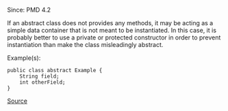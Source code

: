 Since: PMD 4.2

If an abstract class does not provides any methods, it may be acting as a simple data container 
that is not meant to be instantiated. In this case, it is probably better to use a private or 
protected constructor in order to prevent instantiation than make the class misleadingly abstract.

Example(s):
```
public class abstract Example {
	String field;
	int otherField;
}
```

[Source](https://pmd.github.io/pmd-5.5.4/pmd-java/rules/java/design.html#AbstractClassWithoutAnyMethod)
